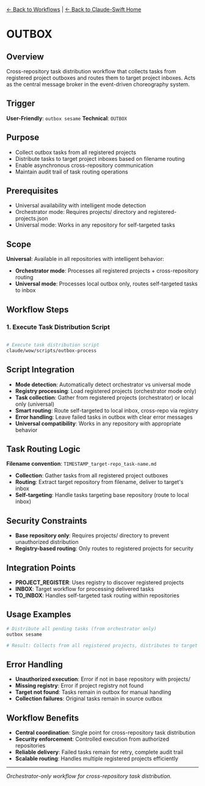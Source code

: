 [← Back to Workflows](../workflows/) | [← Back to Claude-Swift Home](../../../README.md)

# OUTBOX

## Overview
Cross-repository task distribution workflow that collects tasks from registered project outboxes and routes them to target project inboxes. Acts as the central message broker in the event-driven choreography system.

## Trigger
**User-Friendly**: `outbox sesame`
**Technical**: `OUTBOX`

## Purpose
- Collect outbox tasks from all registered projects
- Distribute tasks to target project inboxes based on filename routing
- Enable asynchronous cross-repository communication
- Maintain audit trail of task routing operations

## Prerequisites
- Universal availability with intelligent mode detection
- Orchestrator mode: Requires projects/ directory and registered-projects.json
- Universal mode: Works in any repository for self-targeted tasks

## Scope
**Universal**: Available in all repositories with intelligent behavior:
- **Orchestrator mode**: Processes all registered projects + cross-repository routing
- **Universal mode**: Processes local outbox only, routes self-targeted tasks to inbox

## Workflow Steps

### 1. Execute Task Distribution Script
```bash

# Execute task distribution script
claude/wow/scripts/outbox-process

```

## Script Integration
- **Mode detection**: Automatically detect orchestrator vs universal mode
- **Registry processing**: Load registered projects (orchestrator mode only)
- **Task collection**: Gather from registered projects (orchestrator) or local only (universal)
- **Smart routing**: Route self-targeted to local inbox, cross-repo via registry
- **Error handling**: Leave failed tasks in outbox with clear error messages
- **Universal compatibility**: Works in any repository with appropriate behavior

## Task Routing Logic
**Filename convention**: `TIMESTAMP_target-repo_task-name.md`
- **Collection**: Gather tasks from all registered project outboxes
- **Routing**: Extract target repository from filename, deliver to target's inbox
- **Self-targeting**: Handle tasks targeting base repository (route to local inbox)

## Security Constraints
- **Base repository only**: Requires projects/ directory to prevent unauthorized distribution
- **Registry-based routing**: Only routes to registered projects for security

## Integration Points
- **PROJECT_REGISTER**: Uses registry to discover registered projects
- **INBOX**: Target workflow for processing delivered tasks
- **TO_INBOX**: Handles self-targeted task routing within repositories

## Usage Examples
```bash
# Distribute all pending tasks (from orchestrator only)
outbox sesame

# Result: Collects from all registered projects, distributes to target inboxes
```

## Error Handling
- **Unauthorized execution**: Error if not in base repository with projects/
- **Missing registry**: Error if project registry not found
- **Target not found**: Tasks remain in outbox for manual handling
- **Collection failures**: Original tasks remain in source outbox

## Workflow Benefits
- **Central coordination**: Single point for cross-repository task distribution
- **Security enforcement**: Controlled execution from authorized repositories
- **Reliable delivery**: Failed tasks remain for retry, complete audit trail
- **Scalable routing**: Handles multiple registered projects efficiently

---

*Orchestrator-only workflow for cross-repository task distribution.*